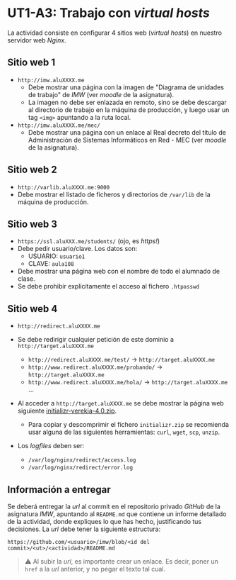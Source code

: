 # UT1-A3: Trabajo con *virtual hosts*

La actividad consiste en configurar 4 sitios web (*virtual hosts*) en nuestro servidor web *Nginx*.

## Sitio web 1

- `http://imw.aluXXXX.me`
    - Debe mostrar una página con la imagen de "Diagrama de unidades de trabajo" de *IMW* (ver *moodle* de la asignatura).
    - La imagen no debe ser enlazada en remoto, sino se debe descargar al directorio de trabajo en la máquina de producción, y luego usar un tag `<img>` apuntando a la ruta local.
- `http://imw.aluXXXX.me/mec/`
    - Debe mostrar una página con un enlace al Real decreto del título de Administración de Sistemas Informáticos en Red - MEC (ver *moodle* de la asignatura).

## Sitio web 2

- `http://varlib.aluXXXX.me:9000`
- Debe mostrar el listado de ficheros y directorios de `/var/lib` de la máquina de producción.

## Sitio web 3

- `https://ssl.aluXXX.me/students/` (ojo, es *https!*)
- Debe pedir usuario/clave. Los datos son:
    - USUARIO: `usuario1`
    - CLAVE: `aula108`
- Debe mostrar una página web con el nombre de todo el alumnado de clase.
- Se debe prohibir explícitamente el acceso al fichero `.htpasswd`

## Sitio web 4

- `http://redirect.aluXXXX.me`
- Se debe redirigir cualquier petición de este dominio a `http://target.aluXXXX.me`
    + `http://redirect.aluXXXX.me/test/` -> `http://target.aluXXXX.me`
    + `http://www.redirect.aluXXXX.me/probando/` -> `http://target.aluXXXX.me`
    + `http://www.redirect.aluXXXX.me/hola/` -> `http://target.aluXXXX.me`  
    ...
- Al acceder a `http://target.aluXXXX.me` se debe mostrar la página web siguiente [initializr-verekia-4.0.zip](initializr-verekia-4.0.zip).
    + Para copiar y descomprimir el fichero `initializr.zip` se recomienda usar alguna de las siguientes herramientas: `curl`, `wget`, `scp`, `unzip`.

- Los *logfiles* deben ser:
    + `/var/log/nginx/redirect/access.log`
    + `/var/log/nginx/redirect/error.log`

## Información a entregar

Se deberá entregar la *url* al commit en el repositorio privado *GitHub* de la asignatura *IMW*, apuntando al `README.md` que contiene un informe detallado de la actividad, donde expliques lo que has hecho, justificando tus decisiones. La *url* debe tener la siguiente estructura:

```
https://github.com/<usuario>/imw/blob/<id del commit>/<ut>/<actividad>/README.md
```

> ⚠️ Al subir la *url*, es importante crear un enlace. Es decir, poner un `href` a la *url* anterior, y no pegar el texto tal cual.
